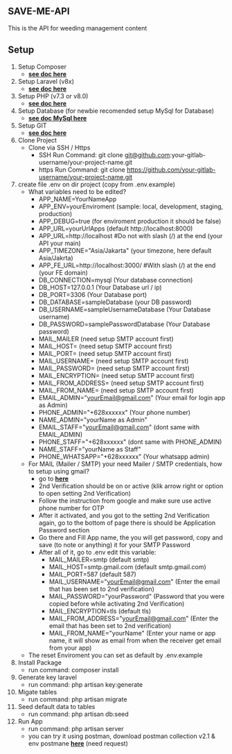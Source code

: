 ## SAVE-ME-API

This is the API for weeding management content

## Setup

1. Setup Composer
    - **[see doc here](https://getcomposer.org/doc)**
2. Setup Laravel (v8x)
    - **[see doc here](https://laravel.com/docs/8.x)**
3. Setup PHP (v7.3 or v8.0)
    - **[see doc here](https://www.php.net/docs.php)**
4. Setup Database (for newbie recomended setup MySql for Database)
    - **[see doc MySql here](https://dev.mysql.com/doc)**
5. Setup GIT
    - **[see doc here](https://docs.github.com/en/get-started/quickstart/set-up-git)**
6. Clone Project
    - Clone via SSH / Https
        - SSH Run Command: git clone git@github.com:your-gitlab-username/your-project-name.git
        - https Run Command: git clone https://github.com/your-gitlab-username/your-project-name.git
7. create file .env on dir project (copy from .env.example)
    - What variables need to be edited?
        - APP_NAME=YourNameApp
        - APP_ENV=yourEnviroment (sample: local, development, staging, production)
        - APP_DEBUG=true (for enviroment production it should be false)
        - APP_URL=yourUrlApps (default http://localhost:8000)
        - APP_URL=http://localhost #Do not with slash (/) at the end (your API your main)
        - APP_TIMEZONE="Asia/Jakarta" (your timezone, here default Asia/Jakrta)
        - APP_FE_URL=http://localhost:3000/ #With slash (/) at the end (your FE domain) 
        - DB_CONNECTION=mysql (Your database connection)
        - DB_HOST=127.0.0.1 (Your Database url / ip)
        - DB_PORT=3306 (Your Database port)
        - DB_DATABASE=sampleDatabase (your DB password)
        - DB_USERNAME=sampleUsernameDatabase (Your Database username)
        - DB_PASSWORD=samplePasswordDatabase (Your Database password)
        - MAIL_MAILER (need setup SMTP account first)
        - MAIL_HOST= (need setup SMTP account first)
        - MAIL_PORT= (need setup SMTP account first)
        - MAIL_USERNAME= (need setup SMTP account first)
        - MAIL_PASSWORD= (need setup SMTP account first)
        - MAIL_ENCRYPTION= (need setup SMTP account first)
        - MAIL_FROM_ADDRESS= (need setup SMTP account first)
        - MAIL_FROM_NAME= (need setup SMTP account first)
        - EMAIL_ADMIN="yourEmail@gmail.com" (Your email for login app as Admin)
        - PHONE_ADMIN="+628xxxxxx" (Your phone number)
        - NAME_ADMIN="yourName as Admin"
        - EMAIL_STAFF="yourEmail@gmail.com" (dont same with EMAIL_ADMIN)
        - PHONE_STAFF="+628xxxxxx" (dont same with PHONE_ADMIN)
        - NAME_STAFF="yourName as Staff"
        - PHONE_WHATSAPP="+628xxxxxx" (Your whatsapp admin)
    - For MAIL (Mailer / SMTP) your need Mailer / SMTP credentials, how to setup using gmail?
        - go to **[here](https://myaccount.google.com/security)**
        - 2nd Verification should be on or active (klik arrow right or option to open setting 2nd Verification)
        - Follow the instruction from google and make sure use active phone number for OTP
        - After it activated, and you got to the setting 2nd Verification again, go to the bottom of page there is should be Application Password section
        - Go there and Fill App name, the you will get password, copy and save (to note or anything) it for your SMTP Password
        - After all of it, go to .env edit this variable:
            - MAIL_MAILER=smtp (default smtp)
            - MAIL_HOST=smtp.gmail.com (default smtp.gmail.com)
            - MAIL_PORT=587 (default 587)
            - MAIL_USERNAME="yourEmail@gmail.com" (Enter the email that has been set to 2nd verification)
            - MAIL_PASSWORD="yourPassword" (Password that you were copied before while activating 2nd Verification)
            - MAIL_ENCRYPTION=tls (default tls)
            - MAIL_FROM_ADDRESS="yourEmail@gmail.com" (Enter the email that has been set to 2nd verification)
            - MAIL_FROM_NAME="yourName" (Enter your name or app name, it will show as email from when the receiver get email from your app)
    - The reset Enviroment you can set as default by .env.example
8. Install Package
    - run command: composer install
9. Generate key laravel
    - run command: php artisan key:generate
10. Migate tables
    - run command: php artisan migrate
11. Seed default data to tables
    - run command: php artisan db:seed
12. Run App
    - run command: php artisan server
    - you can try it using postman, download postman collection v2.1 & env postmane **[here](https://drive.google.com/drive/folders/1XLSRGPoL7u6zKmRmCfTREoE5AkxBV6bc?usp=drive_link)** (need request)
